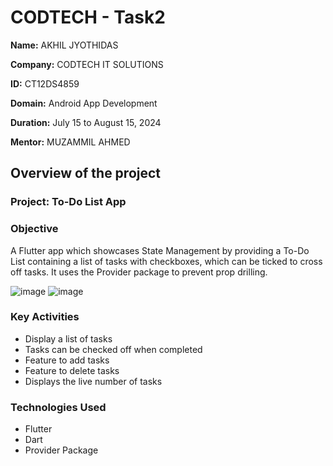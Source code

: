 # CODTECH - Task2

**Name:** AKHIL JYOTHIDAS

**Company:** CODTECH IT SOLUTIONS

**ID:** CT12DS4859

**Domain:** Android App Development

**Duration:** July 15 to August 15, 2024

**Mentor:** MUZAMMIL AHMED

## Overview of the project

### Project: To-Do List App

### Objective
A Flutter app which showcases State Management by providing a To-Do List containing a list of tasks with checkboxes, which 
can be ticked to cross off tasks. It uses the Provider package to prevent prop drilling. 

 ![image](https://github.com/imakhxl/To-Doey-App--Flutter/assets/143579088/33ca3b2b-eb16-4e68-b42b-7661b4ffa0cf)
![image](https://github.com/imakhxl/To-Doey-App--Flutter/assets/143579088/bc25f96a-09cf-4b1b-8214-d5d066be0582)

### Key Activities
- Display a list of tasks
- Tasks can be checked off when completed
- Feature to add tasks
- Feature to delete tasks
- Displays the live number of tasks

### Technologies Used
- Flutter
- Dart
- Provider Package
